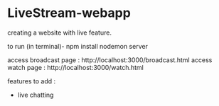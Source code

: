 # LiveStream-webapp
creating a website with live feature.



to run (in terminal)- 
npm install
nodemon server

access broadcast page : http://localhost:3000/broadcast.html
access watch page : http://localhost:3000/watch.html

features to add : 
- live chatting
